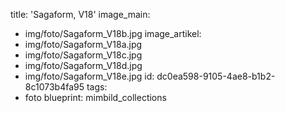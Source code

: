 title: 'Sagaform, V18'
image_main:
  - img/foto/Sagaform_V18b.jpg
image_artikel:
  - img/foto/Sagaform_V18a.jpg
  - img/foto/Sagaform_V18c.jpg
  - img/foto/Sagaform_V18d.jpg
  - img/foto/Sagaform_V18e.jpg
id: dc0ea598-9105-4ae8-b1b2-8c1073b4fa95
tags:
  - foto
blueprint: mimbild_collections

